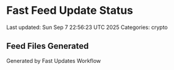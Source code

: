 # Fast Feed Update Status
Last updated: Sun Sep  7 22:56:23 UTC 2025
Categories: crypto

## Feed Files Generated

Generated by Fast Updates Workflow

